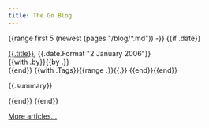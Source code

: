 ```yaml
---
title: The Go Blog
---
```


<div id="blogindex">

{{range first 5 (newest (pages "/blog/*.md")) -}}
{{if .date}}
<p class="blogtitle">
  <a href="{{.URL}}">{{.title}}</a>, <span class="date">{{.date.Format "2 January 2006"}}</span><br>
  <span class="author">{{with .by}}{{by .}}<br>{{end}}</span>
  {{with .Tags}}<span class="tags">{{range .}}{{.}} {{end}}</span>{{end}}
</p>
<p class="blogsummary">
  {{.summary}}
</p>
{{end}}
{{end}}

<p class="blogtitle">
<a href="/blog/all">More articles...</a>
</p>
